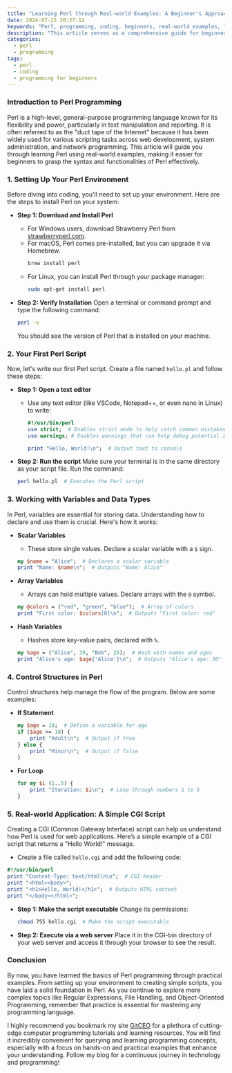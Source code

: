```yaml
---
title: "Learning Perl through Real-world Examples: A Beginner's Approach"
date: 2024-07-25 20:27:12
keywords: "Perl, programming, coding, beginners, real-world examples, learning Perl"
description: "This article serves as a comprehensive guide for beginners to learn Perl through practical examples. It covers essential concepts, provides detailed steps for coding, and explores various real-world applications of Perl. The aim is to help new learners grasp Perl programming intuitively and effectively while offering a clear framework for understanding key features and best practices in Perl programming."
categories:
  - perl
  - programming
tags:
  - perl
  - coding
  - programming for beginners
---
```


### Introduction to Perl Programming

Perl is a high-level, general-purpose programming language known for its flexibility and power, particularly in text manipulation and reporting. It is often referred to as the "duct tape of the Internet" because it has been widely used for various scripting tasks across web development, system administration, and network programming. This article will guide you through learning Perl using real-world examples, making it easier for beginners to grasp the syntax and functionalities of Perl effectively. 

<!-- more -->

### 1. Setting Up Your Perl Environment

Before diving into coding, you'll need to set up your environment. Here are the steps to install Perl on your system:

- **Step 1: Download and Install Perl**
  - For Windows users, download Strawberry Perl from [strawberryperl.com](http://strawberryperl.com).
  - For macOS, Perl comes pre-installed, but you can upgrade it via Homebrew. 
    ```bash
    brew install perl
    ```
  - For Linux, you can install Perl through your package manager:
    ```bash
    sudo apt-get install perl
    ```

- **Step 2: Verify Installation**
  Open a terminal or command prompt and type the following command:
  ```bash
  perl -v
  ```
  You should see the version of Perl that is installed on your machine.

### 2. Your First Perl Script

Now, let's write our first Perl script. Create a file named `hello.pl` and follow these steps:

- **Step 1: Open a text editor**
  - Use any text editor (like VSCode, Notepad++, or even nano in Linux) to write:

    ```perl
    #!/usr/bin/perl
    use strict;  # Enables strict mode to help catch common mistakes
    use warnings; # Enables warnings that can help debug potential issues

    print "Hello, World!\n";  # Output text to console
    ```

- **Step 2: Run the script**
  Make sure your terminal is in the same directory as your script file. Run the command:
  ```bash
  perl hello.pl  # Executes the Perl script
  ```

### 3. Working with Variables and Data Types

In Perl, variables are essential for storing data. Understanding how to declare and use them is crucial. Here's how it works:

- **Scalar Variables**
  - These store single values. Declare a scalar variable with a `$` sign.
  ```perl
  my $name = "Alice";  # Declares a scalar variable
  print "Name: $name\n";  # Outputs "Name: Alice"
  ```

- **Array Variables**
  - Arrays can hold multiple values. Declare arrays with the `@` symbol.
  ```perl
  my @colors = ("red", "green", "blue");  # Array of colors
  print "First color: $colors[0]\n";  # Outputs "First color: red"
  ```

- **Hash Variables**
  - Hashes store key-value pairs, declared with `%`.
  ```perl
  my %age = ("Alice", 30, "Bob", 25);  # Hash with names and ages
  print "Alice's age: $age{'Alice'}\n";  # Outputs "Alice's age: 30"
  ```

### 4. Control Structures in Perl

Control structures help manage the flow of the program. Below are some examples:

- **If Statement**
  ```perl
  my $age = 18;  # Define a variable for age
  if ($age >= 18) {
      print "Adult\n";  # Output if true
  } else {
      print "Minor\n";  # Output if false
  }
  ```

- **For Loop**
  ```perl
  for my $i (1..5) {
      print "Iteration: $i\n";  # Loop through numbers 1 to 5
  }
  ```

### 5. Real-world Application: A Simple CGI Script

Creating a CGI (Common Gateway Interface) script can help us understand how Perl is used for web applications. Here’s a simple example of a CGI script that returns a "Hello World!" message.

- Create a file called `hello.cgi` and add the following code:

```perl
#!/usr/bin/perl
print "Content-Type: text/html\n\n";  # CGI header
print "<html><body>";
print "<h1>Hello, World!</h1>";  # Outputs HTML content
print "</body></html>";
```

- **Step 1: Make the script executable**
  Change its permissions:
  ```bash
  chmod 755 hello.cgi  # Make the script executable
  ```

- **Step 2: Execute via a web server**
  Place it in the CGI-bin directory of your web server and access it through your browser to see the result.

### Conclusion

By now, you have learned the basics of Perl programming through practical examples. From setting up your environment to creating simple scripts, you have laid a solid foundation in Perl. As you continue to explore more complex topics like Regular Expressions, File Handling, and Object-Oriented Programming, remember that practice is essential for mastering any programming language.

I highly recommend you bookmark my site [GitCEO](https://gitceo.com) for a plethora of cutting-edge computer programming tutorials and learning resources. You will find it incredibly convenient for querying and learning programming concepts, especially with a focus on hands-on and practical examples that enhance your understanding. Follow my blog for a continuous journey in technology and programming!